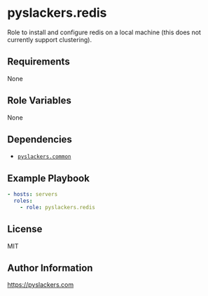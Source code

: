 pyslackers.redis
=========

Role to install and configure redis on a local machine (this does not currently support clustering).

Requirements
------------

None

Role Variables
--------------

None

Dependencies
------------

* [`pyslackers.common`](https://github.com/pyslackers/ansible-role-common)

Example Playbook
----------------

```yml
- hosts: servers
  roles:
    - role: pyslackers.redis
```

License
-------

MIT

Author Information
------------------

https://pyslackers.com
